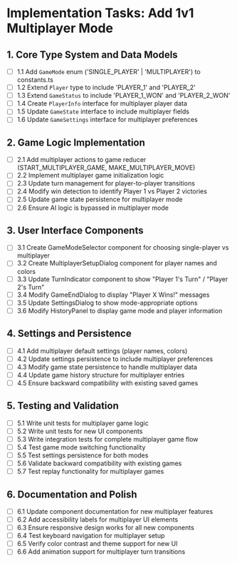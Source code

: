 # Implementation Tasks: Add 1v1 Multiplayer Mode

## 1. Core Type System and Data Models

- [ ] 1.1 Add `GameMode` enum ('SINGLE_PLAYER' | 'MULTIPLAYER') to constants.ts
- [ ] 1.2 Extend `Player` type to include 'PLAYER_1' and 'PLAYER_2'
- [ ] 1.3 Extend `GameStatus` to include 'PLAYER_1_WON' and 'PLAYER_2_WON'
- [ ] 1.4 Create `PlayerInfo` interface for multiplayer player data
- [ ] 1.5 Update `GameState` interface to include multiplayer fields
- [ ] 1.6 Update `GameSettings` interface for multiplayer preferences

## 2. Game Logic Implementation

- [ ] 2.1 Add multiplayer actions to game reducer (START_MULTIPLAYER_GAME, MAKE_MULTIPLAYER_MOVE)
- [ ] 2.2 Implement multiplayer game initialization logic
- [ ] 2.3 Update turn management for player-to-player transitions
- [ ] 2.4 Modify win detection to identify Player 1 vs Player 2 victories
- [ ] 2.5 Update game state persistence for multiplayer mode
- [ ] 2.6 Ensure AI logic is bypassed in multiplayer mode

## 3. User Interface Components

- [ ] 3.1 Create GameModeSelector component for choosing single-player vs multiplayer
- [ ] 3.2 Create MultiplayerSetupDialog component for player names and colors
- [ ] 3.3 Update TurnIndicator component to show "Player 1's Turn" / "Player 2's Turn"
- [ ] 3.4 Modify GameEndDialog to display "Player X Wins!" messages
- [ ] 3.5 Update SettingsDialog to show mode-appropriate options
- [ ] 3.6 Modify HistoryPanel to display game mode and player information

## 4. Settings and Persistence

- [ ] 4.1 Add multiplayer default settings (player names, colors)
- [ ] 4.2 Update settings persistence to include multiplayer preferences
- [ ] 4.3 Modify game state persistence to handle multiplayer data
- [ ] 4.4 Update game history structure for multiplayer entries
- [ ] 4.5 Ensure backward compatibility with existing saved games

## 5. Testing and Validation

- [ ] 5.1 Write unit tests for multiplayer game logic
- [ ] 5.2 Write unit tests for new UI components
- [ ] 5.3 Write integration tests for complete multiplayer game flow
- [ ] 5.4 Test game mode switching functionality
- [ ] 5.5 Test settings persistence for both modes
- [ ] 5.6 Validate backward compatibility with existing games
- [ ] 5.7 Test replay functionality for multiplayer games

## 6. Documentation and Polish

- [ ] 6.1 Update component documentation for new multiplayer features
- [ ] 6.2 Add accessibility labels for multiplayer UI elements
- [ ] 6.3 Ensure responsive design works for all new components
- [ ] 6.4 Test keyboard navigation for multiplayer setup
- [ ] 6.5 Verify color contrast and theme support for new UI
- [ ] 6.6 Add animation support for multiplayer turn transitions
